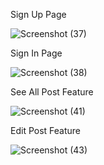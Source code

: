 Sign Up Page

![Screenshot (37)](https://github.com/shubhamsaini17/Blog-Web-Application-/assets/103417842/3b538a29-c746-41d4-87bd-df6de688e0bd)

Sign In Page

![Screenshot (38)](https://github.com/shubhamsaini17/Blog-Web-Application-/assets/103417842/7bea052b-24d6-444f-bf60-088b9e733e2d)

See All Post Feature

![Screenshot (41)](https://github.com/shubhamsaini17/Blog-Web-Application-/assets/103417842/29510264-a49b-49ef-bfa4-88d90f54747b)

Edit Post Feature

![Screenshot (43)](https://github.com/shubhamsaini17/Blog-Web-Application-/assets/103417842/03151cb8-c8ab-404d-b97d-c70bf5f30fa8)
